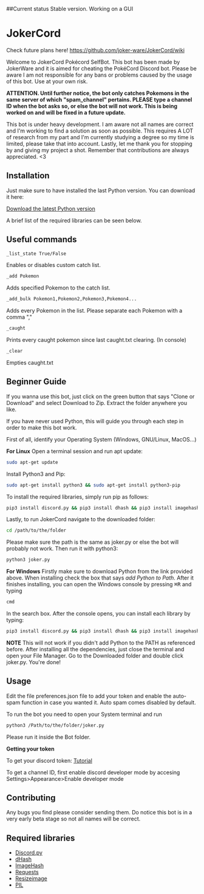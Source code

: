 ##Current status
Stable version. Working on a GUI

# JokerCord

Check future plans here! https://github.com/joker-ware/JokerCord/wiki

Welcome to JokerCord Pokécord SelfBot. This bot has been made by JokerWare and it is aimed for cheating the PokéCord Discord bot. Please be aware I am not responsible for any bans or problems caused by the usage of this bot. Use at your own risk.

**ATTENTION. Until further notice, the bot only catches Pokemons in the same server of which "spam_channel" pertains. PLEASE type a channel ID when the bot asks so, or else the bot will not work. This is being worked on and will be fixed in a future update.**

This bot is under heavy development. I am aware not all names are correct and I'm working to find a solution as soon as possible. This requires A LOT of research from my part and I'm currently studying a degree so my time is limited, please take that into account. Lastly, let me thank you for stopping by and giving my project a shot. Remember that contributions are always appreciated. <3

## Installation

Just make sure to have installed the last Python version. You can download it here: 

[Download the latest Python version](https://www.python.org/downloads/)

A brief list of the required libraries can be seen below.

## Useful commands
```bash
_list_state True/False
```
Enables or disables custom catch list.
```bash
_add Pokemon
```
Adds specified Pokemon to the catch list.
```bash
_add_bulk Pokemon1,Pokemon2,Pokemon3,Pokemon4...
```
Adds every Pokemon in the list. Please separate each Pokemon with a comma ","
```bash
_caught
```
Prints every caught pokemon since last caught.txt clearing. (In console)
```bash
_clear
```
Empties caught.txt

## Beginner Guide
If you wanna use this bot, just click on the green button that says "Clone or Download" and select Download to Zip. Extract the folder anywhere you like.


If you have never used Python, this will guide you through each step in order to make this bot work.

First of all, identify your Operating System (Windows, GNU/Linux, MacOS...)

**For Linux**
Open a terminal session and run apt update:
```bash
sudo apt-get update
```
Install Python3 and Pip:
```bash
sudo apt-get install python3 && sudo apt-get install python3-pip
```
To install the required libraries, simply run pip as follows:
```bash
pip3 install discord.py && pip3 install dhash && pip3 install imagehash && pip3 install requests && pip3 install python-resize-image && pip3 install pillow
```
Lastly, to run JokerCord navigate to the downloaded folder:
```bash
cd /path/to/the/folder
```
Please make sure the path is the same as joker.py or else the bot will probably not work.
Then run it with python3:
```bash
python3 joker.py
```
**For Windows**
Firstly make sure to download Python from the link provided above. When installing check the box that says *add Python to Path*.
After it finishes installing, you can open the Windows console by pressing <kbd>⌘R</kbd> and typing
```bash
cmd
```
In the search box. After the console opens, you can install each library by typing:
```bash
pip3 install discord.py && pip3 install dhash && pip3 install imagehash && pip3 install requests && pip3 install python-resize-image && pip3 install pillow
```
**NOTE**
This will not work if you didn't add Python to the PATH as referenced before.
After installing all the dependencies, just close the terminal and open your File Manager. Go to the Downloaded folder and double click joker.py. You're done!

## Usage

Edit the file preferences.json file to add your token and enable the auto-spam function in case you wanted it. Auto spam comes disabled by default.

To run the bot you need to open your System terminal and run

```bash
python3 /Path/to/the/folder/joker.py
```
Please run it inside the Bot folder. 

**Getting your token**

To get your discord token: [Tutorial](https://discordhelp.net/discord-token)

To get a channel ID, first enable discord developer mode by accesing Settings>Appearance>Enable developer mode

## Contributing
Any bugs you find please consider sending them. Do notice this bot is in a very early beta stage so not all names will be correct.


## Required libraries
- [Discord.py](https://pypi.org/project/discord.py/)
- [dHash](https://pypi.org/project/dhash/)
- [ImageHash](https://pypi.org/project/ImageHash/)
- [Requests](https://pypi.org/project/requests/)
- [Resizeimage](https://pypi.org/project/python-resize-image/)
- [PIL](https://pypi.org/project/Pillow/)
